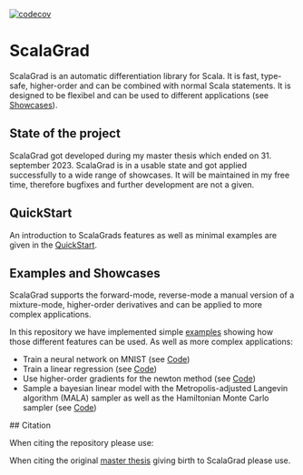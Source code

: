 [![codecov](https://codecov.io/gh/benikm91/scala-grad/branch/main/graph/badge.svg?token=X7LE1VFFTC)](https://codecov.io/gh/benikm91/scala-grad)

# ScalaGrad

ScalaGrad is an automatic differentiation library for Scala.
It is fast, type-safe, higher-order and can be combined with normal Scala statements. 
It is designed to be flexibel and can be used to different applications (see [Showcases](#showcases)).

## State of the project

ScalaGrad got developed during my master thesis which ended on 31. september 2023.
ScalaGrad is in a usable state and got applied successfully to a wide range of showcases.
It will be maintained in my free time, therefore bugfixes and further development are not a given.

## QuickStart

An introduction to ScalaGrads features as well as minimal examples are given in the [QuickStart](docs/QuickStart.md).

## Examples and Showcases

ScalaGrad supports the forward-mode, reverse-mode a manual version of a mixture-mode, higher-order derivatives and can be applied to more complex applications. 

In this repository we have implemented simple [examples](showcases/samples/src/scalagrad/samples/) showing how those different features can be used.
As well as more complex applications:
- Train a neural network on MNIST (see [Code](showcases/machinelearning/src/scalagrad/showcase/deeplearning/mnist/NeuralNetworkMNIST.scala))
- Train a linear regression (see [Code](showcases/machinelearning/src/scalagrad/showcase/linearregression/LinearRegression.scala))
- Use higher-order gradients for the newton method (see [Code](showcases/machinelearning/src/scalagrad/showcase/linearregression/newtonmethod/NewtonMethod.scala))
- Sample a bayesian linear model with the Metropolis-adjusted Langevin algorithm (MALA) sampler as well as the Hamiltonian Monte Carlo sampler (see [Code](showcases/probabilisticprogramming/src/scalagrad/showcase/probabilisticprogramming/UseCase1b.scala))

## Citation

When citing the repository please use:

When citing the original [master thesis](TODO) giving birth to ScalaGrad please use.

